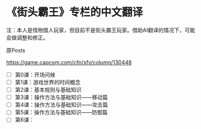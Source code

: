 # 《街头霸王》专栏的中文翻译

注：本人是怪物猎人玩家，但目前不是街头霸王玩家。借助AI翻译的情况下，可能会做调整和修正。

原Posts

https://game.capcom.com/cfn/sfv/column/130448

* [ ] 第0课：开场问候
* [ ] 第1课：游戏世界的时间概念
* [ ] 第2课：基本规则与基础知识
* [ ] 第3课：操作方法与基础知识——移动篇
* [ ] 第4课：操作方法与基础知识——攻击篇
* [ ] 第5课：操作方法与基础知识——防御篇
* [ ] 第6课：
